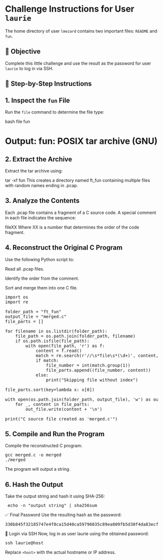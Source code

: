 # Challenge Instructions for User `laurie`

The home directory of user `lmezard` contains two important files: `README` and `fun`.

## 🎯 Objective

Complete this little challenge and use the result as the password for user `laurie` to log in via SSH.

## 📁 Step-by-Step Instructions

## 1. Inspect the `fun` File

Run the `file` command to determine the file type:

bash
file fun
# Output: fun: POSIX tar archive (GNU)
## 2. Extract the Archive
Extract the tar archive using:


tar -xf fun
This creates a directory named ft_fun containing multiple files with random names ending in .pcap.

## 3. Analyze the Contents
Each .pcap file contains a fragment of a C source code. A special comment in each file indicates the sequence:

fileXX
Where XX is a number that determines the order of the code fragment.

## 4. Reconstruct the Original C Program
Use the following Python script to:

Read all .pcap files.

Identify the order from the comment.

Sort and merge them into one C file.

<pre>
import os
import re

folder_path = "ft_fun"
output_file = "merged.c"
file_parts = []

for filename in os.listdir(folder_path):
    file_path = os.path.join(folder_path, filename)
    if os.path.isfile(file_path):
        with open(file_path, 'r') as f:
            content = f.read()
            match = re.search(r'//\s*file\s*(\d+)', content, re.IGNORECASE)
            if match:
                file_number = int(match.group(1))
                file_parts.append((file_number, content))
            else:
                print("Skipping file without index")

file_parts.sort(key=lambda x: x[0])

with open(os.path.join(folder_path, output_file), 'w') as out_file:
    for _, content in file_parts:
        out_file.write(content + '\n')

print("C source file created as 'merged.c'")
</pre>


## 5. Compile and Run the Program
Compile the reconstructed C program:

<pre>
gcc merged.c -o merged
./merged
</pre>
The program will output a string.

## 6. Hash the Output
Take the output string and hash it using SHA-256:

<pre>
 echo -n "output_string" | sha256sum 
</pre>

✅ Final Password
Use the resulting hash as the password:

<pre>
330b845f32185747e4f8ca15d40ca59796035c89ea809fb5d30f4da83ecf45a4
</pre>
🔐 Login via SSH
Now, log in as user laurie using the obtained password:

<pre>
ssh laurie@host
</pre>
Replace `<host>` with the actual hostname or IP address.
